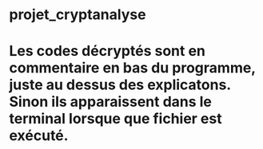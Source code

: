 # projet_cryptanalyse
# Les codes décryptés sont en commentaire en bas du programme, juste au dessus des explicatons. Sinon ils apparaissent dans le terminal lorsque que fichier est exécuté.
